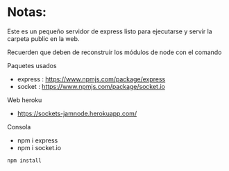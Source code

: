 # Notas:

Este es un pequeño servidor de express listo para ejecutarse y servir la carpeta public en la web.

Recuerden que deben de reconstruir los módulos de node con el comando

Paquetes usados
- express : https://www.npmjs.com/package/express
- socket :  https://www.npmjs.com/package/socket.io

Web heroku
- https://sockets-jamnode.herokuapp.com/

Consola
- npm i express
- npm i socket.io

```
npm install
```
